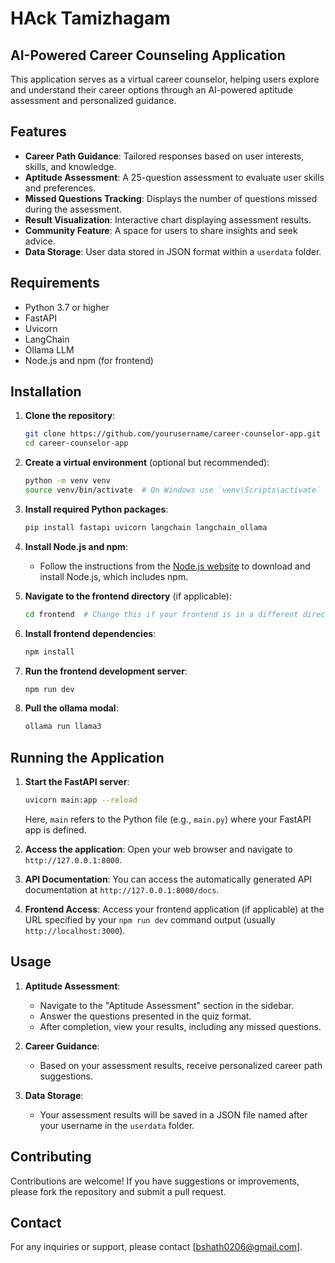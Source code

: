 # HAck Tamizhagam
## AI-Powered Career Counseling Application

This application serves as a virtual career counselor, helping users explore and understand their career options through an AI-powered aptitude assessment and personalized guidance.

## Features

- **Career Path Guidance**: Tailored responses based on user interests, skills, and knowledge.
- **Aptitude Assessment**: A 25-question assessment to evaluate user skills and preferences.
- **Missed Questions Tracking**: Displays the number of questions missed during the assessment.
- **Result Visualization**: Interactive chart displaying assessment results.
- **Community Feature**: A space for users to share insights and seek advice.
- **Data Storage**: User data stored in JSON format within a `userdata` folder.

## Requirements

- Python 3.7 or higher
- FastAPI
- Uvicorn
- LangChain
- Ollama LLM
- Node.js and npm (for frontend)

## Installation

1. **Clone the repository**:
   ```bash
   git clone https://github.com/yourusername/career-counselor-app.git
   cd career-counselor-app
   ```

2. **Create a virtual environment** (optional but recommended):
   ```bash
   python -m venv venv
   source venv/bin/activate  # On Windows use `venv\Scripts\activate`
   ```

3. **Install required Python packages**:
   ```bash
   pip install fastapi uvicorn langchain langchain_ollama
   ```

4. **Install Node.js and npm**:
   - Follow the instructions from the [Node.js website](https://nodejs.org/en/download/) to download and install Node.js, which includes npm.

5. **Navigate to the frontend directory** (if applicable):
   ```bash
   cd frontend  # Change this if your frontend is in a different directory
   ```

6. **Install frontend dependencies**:
   ```bash
   npm install
   ```

7. **Run the frontend development server**:
   ```bash
   npm run dev
   ```
8. **Pull the ollama modal**:
   ```bash
   ollama run llama3
   ```

## Running the Application

1. **Start the FastAPI server**:
   ```bash
   uvicorn main:app --reload
   ```
   Here, `main` refers to the Python file (e.g., `main.py`) where your FastAPI app is defined.

2. **Access the application**:
   Open your web browser and navigate to `http://127.0.0.1:8000`.

3. **API Documentation**:
   You can access the automatically generated API documentation at `http://127.0.0.1:8000/docs`.

4. **Frontend Access**:
   Access your frontend application (if applicable) at the URL specified by your `npm run dev` command output (usually `http://localhost:3000`).

## Usage

1. **Aptitude Assessment**:
   - Navigate to the "Aptitude Assessment" section in the sidebar.
   - Answer the questions presented in the quiz format.
   - After completion, view your results, including any missed questions.

2. **Career Guidance**:
   - Based on your assessment results, receive personalized career path suggestions.

3. **Data Storage**:
   - Your assessment results will be saved in a JSON file named after your username in the `userdata` folder.

## Contributing

Contributions are welcome! If you have suggestions or improvements, please fork the repository and submit a pull request.

## Contact

For any inquiries or support, please contact [bshath0206@gmail.com].

